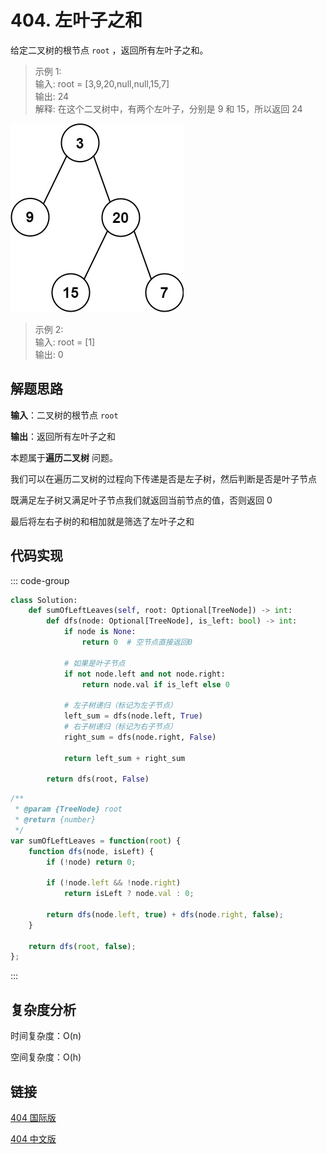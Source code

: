 # 404. 左叶子之和 <Badge type="tip" text="Easy" />

给定二叉树的根节点 `root` ，返回所有左叶子之和。

>示例 1:   
输入: root = [3,9,20,null,null,15,7]   
输出: 24   
解释: 在这个二叉树中，有两个左叶子，分别是 9 和 15，所以返回 24

![404](./assets/404.png)

>示例 2:  
输入: root = [1]  
输出: 0

## 解题思路

**输入**：二叉树的根节点 `root`

**输出**：返回所有左叶子之和

本题属于**遍历二叉树** 问题。

我们可以在遍历二叉树的过程向下传递是否是左子树，然后判断是否是叶子节点

既满足左子树又满足叶子节点我们就返回当前节点的值，否则返回 0

最后将左右子树的和相加就是筛选了左叶子之和

## 代码实现

::: code-group

```python
class Solution:
    def sumOfLeftLeaves(self, root: Optional[TreeNode]) -> int:
        def dfs(node: Optional[TreeNode], is_left: bool) -> int:
            if node is None:
                return 0  # 空节点直接返回0
            
            # 如果是叶子节点
            if not node.left and not node.right:
                return node.val if is_left else 0
            
            # 左子树递归（标记为左子节点）
            left_sum = dfs(node.left, True)
            # 右子树递归（标记为右子节点）
            right_sum = dfs(node.right, False)
            
            return left_sum + right_sum
        
        return dfs(root, False)
```

```javascript
/**
 * @param {TreeNode} root
 * @return {number}
 */
var sumOfLeftLeaves = function(root) {
    function dfs(node, isLeft) {
        if (!node) return 0;

        if (!node.left && !node.right)
            return isLeft ? node.val : 0;

        return dfs(node.left, true) + dfs(node.right, false);
    }

    return dfs(root, false);
};
```

:::

## 复杂度分析

时间复杂度：O(n)

空间复杂度：O(h)

## 链接

[404 国际版](https://leetcode.com/problems/sum-of-left-leaves/description/)

[404 中文版](https://leetcode.cn/problems/sum-of-left-leaves/description/)
